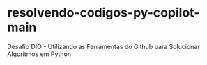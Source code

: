 # resolvendo-codigos-py-copilot-main
Desafio DIO - Utilizando as Ferramentas do Github para Solucionar Algoritmos em Python
